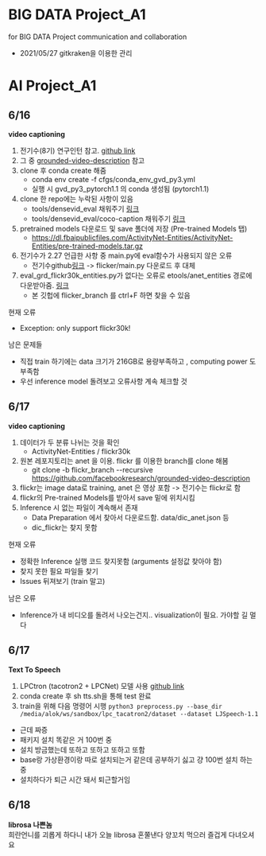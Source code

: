 # BIG DATA Project_A1
for BIG DATA Project communication and collaboration

- 2021/05/27 gitkraken을 이용한 관리

# AI Project_A1

## 6/16

**video captioning**

1. 전기수(8기) 연구인턴 참고. [github link](https://github.com/Hinterhalter/CCTV_Video_Captioning)
2. 그 중 [grounded-video-description](https://github.com/facebookresearch/grounded-video-description) 참고 
3. clone 후 conda create 해줌
   - conda env create -f cfgs/conda_env_gvd_py3.yml
   - 실행 시 gvd_py3_pytorch1.1 의 conda 생성됨 (pytorch1.1)
4. clone 한 repo에는 누락된 사항이 있음
   - tools/densevid_eval 채워주기 [링크](https://github.com/LuoweiZhou/densevid_eval_spice)
   - tools/densevid_eval/coco-caption 채워주기 [링크](https://github.com/LuoweiZhou/coco-caption/tree/de6f385503ac9a4305a1dcdc39c02312f9fa13fc)
5. pretrained models 다운로드 및 save 폴더에 저장 (Pre-trained Models 탭) 
   - https://dl.fbaipublicfiles.com/ActivityNet-Entities/ActivityNet-Entities/pre-trained-models.tar.gz
6. 전기수가 2.27 언급한 사항 중 main.py에 eval함수가 사용되지 않은 오류
   - 전기수github[링크](https://github.com/Hinterhalter/CCTV_Video_Captioning) -> flicker/main.py 다운로드 후 대체
7. eval_grd_flickr30k_entities.py가 없다는 오류로  etools/anet_entities 경로에 다운받아줌. [링크](https://github.com/facebookresearch/grounded-video-description/tree/flickr_branch)
   - 본 깃헙에 flicker_branch 를 ctrl+F 하면 찾을 수 있음

현재 오류
- Exception: only support flickr30k!

남은 문제들
- 직접 train 하기에는 data 크기가 216GB로 용량부족하고 , computing power 도 부족함 
- 우선 inference model 돌려보고 오류사항 계속 체크할 것

## 6/17

**video captioning**

1. 데이터가 두 분류 나뉘는 것을 확인
   - ActivityNet-Entities / flickr30k
2. 원본 레포지토리는 anet 을 이용. flickr 를 이용한 branch를 clone 해봄
   - git clone -b flickr_branch --recursive https://github.com/facebookresearch/grounded-video-description
3. flickr는 image data로 training, anet 은 영상 포함 -> 전기수는 flickr로 함
4. flickr의 Pre-trained Models를 받아서 save 밑에 위치시킴
5. Inference 시 없는 파일이 계속해서 존재
   - Data Preparation 에서 찾아서 다운로드함. data/dic_anet.json 등
   - dic_flickr는 찾지 못함

현재 오류
- 정확한 Inference 실행 코드 찾지못함 (arguments 설정값 찾아야 함)
- 찾지 못한 필요 파일들 찾기
- Issues 뒤져보기 (train 말고)

남은 오류
- Inference가 내 비디오를 돌려서 나오는건지.. visualization이 필요. 가야할 길 멀다






## 6/17

**Text To Speech**
1. LPCtron (tacotron2 + LPCNet) 모델 사용 [github link](https://github.com/alokprasad/LPCTron)
2. conda create 후 sh tts.sh을 통해 test 완료
3. train을 위해 다음 명령어 시행
```python3 preprocess.py --base_dir /media/alok/ws/sandbox/lpc_tacatron2/dataset --dataset LJSpeech-1.1```
- 근데 짜증
- 패키지 설치 똑같은 거 100번 중
- 설치 방금했는데 또하고 또하고 또하고 또함
- base랑 가상환경이랑 따로 설치되는거 같은데 공부하기 싫고 걍 100번 설치 하는 중
- 설치하다가 퇴근 시간 돼서 퇴근할거임


## 6/18
**librosa 나쁜놈**     
희란언니를 괴롭게 하다니
내가 오늘 librosa 혼쭐낸다
양꼬치 먹으러 즐겁게 다녀오셔요 



